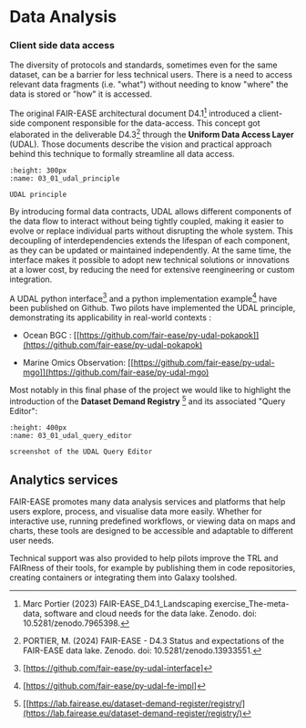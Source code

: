 # Data Analysis

### Client side data access

The diversity of protocols and standards, sometimes even for the same
dataset, can be a barrier for less technical users. There is a need to
access relevant data fragments (i.e. "what") without needing to know
"where" the data is stored or "how" it is accessed.

The original FAIR-EASE architectural document D4.1[^20] introduced a
client-side component responsible for the data-access. This concept got
elaborated in the deliverable D4.3[^21] through the **Uniform Data
Access Layer** (UDAL). Those documents describe the vision and practical
approach behind this technique to formally streamline all data access.


```{figure} 03_01_udal_principle.png
:height: 300px
:name: 03_01_udal_principle

UDAL principle
```

By introducing formal data contracts, UDAL allows different components
of the data flow to interact without being tightly coupled, making it
easier to evolve or replace individual parts without disrupting the
whole system. This decoupling of interdependencies extends the lifespan
of each component, as they can be updated or maintained independently.
At the same time, the interface makes it possible to adopt new technical
solutions or innovations at a lower cost, by reducing the need for
extensive reengineering or custom integration.

A UDAL python interface[^22] and a python implementation example[^23]
have been published on Github. Two pilots have implemented the UDAL
principle, demonstrating its applicability in real-world contexts :

- Ocean BGC :
  [[https://github.com/fair-ease/py-udal-pokapok]](https://github.com/fair-ease/py-udal-pokapok)

- Marine Omics Observation:
  [[https://github.com/fair-ease/py-udal-mgo]](https://github.com/fair-ease/py-udal-mgo)

Most notably in this final phase of the project we would like to
highlight the introduction of the **Dataset Demand Registry** [^24] and
its associated "Query Editor":

```{figure} 03_01_udal_query_editor.png
:height: 400px
:name: 03_01_udal_query_editor

screenshot of the UDAL Query Editor
```
## Analytics services

FAIR-EASE promotes many data analysis services and platforms that help
users explore, process, and visualise data more easily. Whether for
interactive use, running predefined workflows, or viewing data on maps
and charts, these tools are designed to be accessible and adaptable to
different user needs.

Technical support was also provided to help pilots improve the TRL and
FAIRness of their tools, for example by publishing them in code
repositories, creating containers or integrating them into Galaxy
toolshed.


[^20]: Marc Portier (2023) FAIR-EASE_D4.1_Landscaping exercise_The-meta-data, software and cloud needs for the data lake. Zenodo. doi: 10.5281/zenodo.7965398.
[^21]: PORTIER, M. (2024) FAIR-EASE - D4.3 Status and expectations of the FAIR-EASE data lake. Zenodo. doi: 10.5281/zenodo.13933551.
[^22]: [<https://github.com/fair-ease/py-udal-interface>]
[^23]: [<https://github.com/fair-ease/py-udal-fe-impl>]
[^24]: [[https://lab.fairease.eu/dataset-demand-register/registry/](https://lab.fairease.eu/dataset-demand-register/registry/)